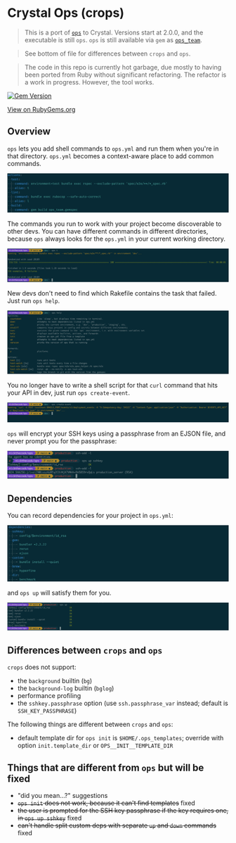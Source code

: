 # Crystal Ops (crops)

> This is a port of [`ops`](https://github.com/nickthecook/ops) to Crystal. Versions start at 2.0.0, and the executable is still `ops`. `ops` is still available via `gem` as [`ops_team`](https://rubygems.org/gems/ops_team).

> See bottom of file for differences between `crops` and `ops`.

> The code in this repo is currently hot garbage, due mostly to having been ported from Ruby without significant refactoring. The refactor is a work in progress. However, the tool works.

[![Gem Version](https://badge.fury.io/rb/ops_team.svg)](https://badge.fury.io/rb/ops_team)

[View on RubyGems.org](https://rubygems.org/gems/ops_team)

## Overview

`ops` lets you add shell commands to `ops.yml` and run them when you're in that directory. `ops.yml` becomes a context-aware place to add common commands.

![ops.yml excerpt](img/ops_yml.png)

The commands you run to work with your project become discoverable to other devs. You can have different commands in different directories, because `ops` always looks for the `ops.yml` in your current working directory.

![ops t output](img/ops_t.png)

New devs don't need to find which Rakefile contains the task that failed. Just run `ops help`.

![ops help output](img/ops_help.png)

You no longer have to write a shell script for that `curl` command that hits your API in dev, just run `ops create-event`.

![ops create-event output](img/ops_create_event.png)

`ops` will encrypt your SSH keys using a passphrase from an EJSON file, and never prompt you for the passphrase:

![ops up sshkey output](img/ops_up_sshkey.png)

## Dependencies

You can record dependencies for your project in `ops.yml`:

![ops.yml dependencies](img/ops_deps.png)

and `ops up` will satisfy them for you.

![ops up output](img/ops_up_output.png)

## Differences between `crops` and `ops`

`crops` does not support:

- the `background` builtin (`bg`)
- the `background-log` builtin (`bglog`)
- performance profiling
- the `sshkey.passphrase` option (use `ssh.passphrase_var` instead; default is `SSH_KEY_PASSPHRASE`)

The following things are different between `crops` and `ops`:

- default template dir for `ops init` is `$HOME/.ops_templates`; override with option `init.template_dir` or `OPS__INIT__TEMPLATE_DIR`

## Things that are different from `ops` but will be fixed

- "did you mean...?" suggestions
- ~~`ops init` does not work, because it can't find templates~~ fixed
- ~~the user is prompted for the SSH key passphrase if the key requires one, in `ops up sshkey`~~ fixed
- ~~can't handle split custom deps with separate `up` and `down` commands~~ fixed
